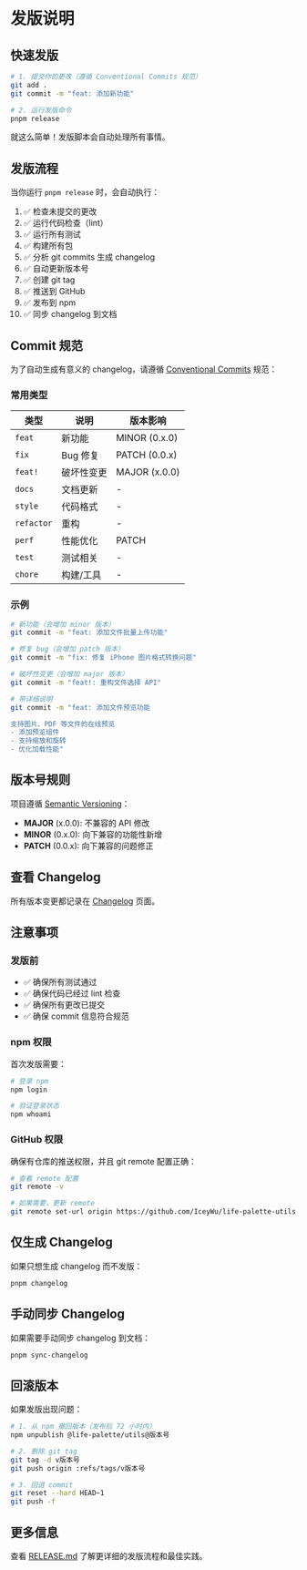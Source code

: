# 发版说明

## 快速发版

```bash
# 1. 提交你的更改（遵循 Conventional Commits 规范）
git add .
git commit -m "feat: 添加新功能"

# 2. 运行发版命令
pnpm release
```

就这么简单！发版脚本会自动处理所有事情。

## 发版流程

当你运行 `pnpm release` 时，会自动执行：

1. ✅ 检查未提交的更改
2. ✅ 运行代码检查（lint）
3. ✅ 运行所有测试
4. ✅ 构建所有包
5. ✅ 分析 git commits 生成 changelog
6. ✅ 自动更新版本号
7. ✅ 创建 git tag
8. ✅ 推送到 GitHub
9. ✅ 发布到 npm
10. ✅ 同步 changelog 到文档

## Commit 规范

为了自动生成有意义的 changelog，请遵循 [Conventional Commits](https://www.conventionalcommits.org/) 规范：

### 常用类型

| 类型       | 说明       | 版本影响      |
| ---------- | ---------- | ------------- |
| `feat`     | 新功能     | MINOR (0.x.0) |
| `fix`      | Bug 修复   | PATCH (0.0.x) |
| `feat!`    | 破坏性变更 | MAJOR (x.0.0) |
| `docs`     | 文档更新   | -             |
| `style`    | 代码格式   | -             |
| `refactor` | 重构       | -             |
| `perf`     | 性能优化   | PATCH         |
| `test`     | 测试相关   | -             |
| `chore`    | 构建/工具  | -             |

### 示例

```bash
# 新功能（会增加 minor 版本）
git commit -m "feat: 添加文件批量上传功能"

# 修复 bug（会增加 patch 版本）
git commit -m "fix: 修复 iPhone 图片格式转换问题"

# 破坏性变更（会增加 major 版本）
git commit -m "feat!: 重构文件选择 API"

# 带详细说明
git commit -m "feat: 添加文件预览功能

支持图片、PDF 等文件的在线预览
- 添加预览组件
- 支持缩放和旋转
- 优化加载性能"
```

## 版本号规则

项目遵循 [Semantic Versioning](https://semver.org/)：

- **MAJOR** (x.0.0): 不兼容的 API 修改
- **MINOR** (0.x.0): 向下兼容的功能性新增
- **PATCH** (0.0.x): 向下兼容的问题修正

## 查看 Changelog

所有版本变更都记录在 [Changelog](/changelog) 页面。

## 注意事项

### 发版前

- ✅ 确保所有测试通过
- ✅ 确保代码已经过 lint 检查
- ✅ 确保所有更改已提交
- ✅ 确保 commit 信息符合规范

### npm 权限

首次发版需要：

```bash
# 登录 npm
npm login

# 验证登录状态
npm whoami
```

### GitHub 权限

确保有仓库的推送权限，并且 git remote 配置正确：

```bash
# 查看 remote 配置
git remote -v

# 如果需要，更新 remote
git remote set-url origin https://github.com/IceyWu/life-palette-utils.git
```

## 仅生成 Changelog

如果只想生成 changelog 而不发版：

```bash
pnpm changelog
```

## 手动同步 Changelog

如果需要手动同步 changelog 到文档：

```bash
pnpm sync-changelog
```

## 回滚版本

如果发版出现问题：

```bash
# 1. 从 npm 撤回版本（发布后 72 小时内）
npm unpublish @life-palette/utils@版本号

# 2. 删除 git tag
git tag -d v版本号
git push origin :refs/tags/v版本号

# 3. 回退 commit
git reset --hard HEAD~1
git push -f
```

## 更多信息

查看 [RELEASE.md](https://github.com/IceyWu/life-palette-utils/blob/main/RELEASE.md) 了解更详细的发版流程和最佳实践。

